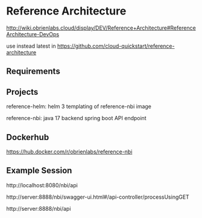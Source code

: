 # Reference Architecture
http://wiki.obrienlabs.cloud/display/DEV/Reference+Architecture#ReferenceArchitecture-DevOps

use instead latest in https://github.com/cloud-quickstart/reference-architecture
## Requirements

## Projects

reference-helm: helm 3 templating of reference-nbi image

reference-nbi: java 17 backend spring boot API endpoint

## Dockerhub
https://hub.docker.com/r/obrienlabs/reference-nbi

## Example Session
http://localhost:8080/nbi/api

http://server:8888/nbi/swagger-ui.html#/api-controller/processUsingGET

http://server:8888/nbi/api

